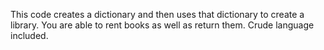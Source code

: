 This code creates a dictionary and then uses that dictionary to create a library. You are able to rent books as well as return them. Crude language included. 
